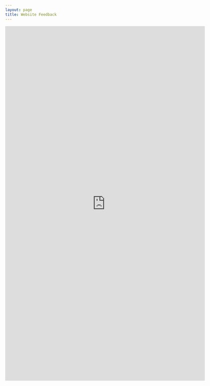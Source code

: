 ```yaml
---
layout: page
title: Website Feedback
---
```

<div style="text-align: center;"><iframe src="https://docs.google.com/forms/d/e/1FAIpQLSdTDMTJBtWcaq0l2ebussTzHtRvg5WFel8LXw1oIqQvGsI7vA/viewform?embedded=true" width="640" height="1133" frameborder="0" marginheight="0" marginwidth="0" align="center" onload="window.scrollTo(0,0);">Loading...</iframe>
</div>
